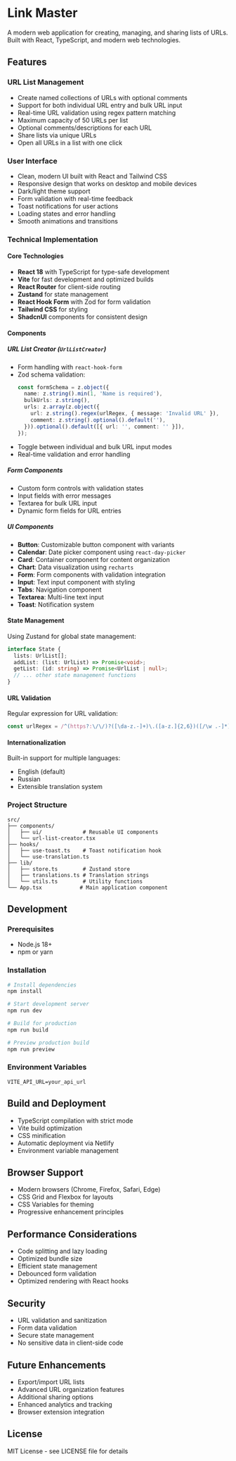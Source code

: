 # Link Master

A modern web application for creating, managing, and sharing lists of URLs. Built with React, TypeScript, and modern web technologies.

## Features

### URL List Management
- Create named collections of URLs with optional comments
- Support for both individual URL entry and bulk URL input
- Real-time URL validation using regex pattern matching
- Maximum capacity of 50 URLs per list
- Optional comments/descriptions for each URL
- Share lists via unique URLs
- Open all URLs in a list with one click

### User Interface
- Clean, modern UI built with React and Tailwind CSS
- Responsive design that works on desktop and mobile devices
- Dark/light theme support
- Form validation with real-time feedback
- Toast notifications for user actions
- Loading states and error handling
- Smooth animations and transitions

### Technical Implementation

#### Core Technologies
- **React 18** with TypeScript for type-safe development
- **Vite** for fast development and optimized builds
- **React Router** for client-side routing
- **Zustand** for state management
- **React Hook Form** with Zod for form validation
- **Tailwind CSS** for styling
- **ShadcnUI** components for consistent design

#### Components

##### URL List Creator (`UrlListCreator`)
- Form handling with `react-hook-form`
- Zod schema validation:
  ```typescript
  const formSchema = z.object({
    name: z.string().min(1, 'Name is required'),
    bulkUrls: z.string(),
    urls: z.array(z.object({
      url: z.string().regex(urlRegex, { message: 'Invalid URL' }),
      comment: z.string().optional().default(''),
    })).optional().default([{ url: '', comment: '' }]),
  });
  ```
- Toggle between individual and bulk URL input modes
- Real-time validation and error handling

##### Form Components
- Custom form controls with validation states
- Input fields with error messages
- Textarea for bulk URL input
- Dynamic form fields for URL entries

##### UI Components
- **Button**: Customizable button component with variants
- **Calendar**: Date picker component using `react-day-picker`
- **Card**: Container component for content organization
- **Chart**: Data visualization using `recharts`
- **Form**: Form components with validation integration
- **Input**: Text input component with styling
- **Tabs**: Navigation component
- **Textarea**: Multi-line text input
- **Toast**: Notification system

#### State Management
Using Zustand for global state management:
```typescript
interface State {
  lists: UrlList[];
  addList: (list: UrlList) => Promise<void>;
  getList: (id: string) => Promise<UrlList | null>;
  // ... other state management functions
}
```

#### URL Validation
Regular expression for URL validation:
```typescript
const urlRegex = /^(https?:\/\/)?([\da-z.-]+)\.([a-z.]{2,6})([/\w .-]*)*\/?$/;
```

#### Internationalization
Built-in support for multiple languages:
- English (default)
- Russian
- Extensible translation system

### Project Structure
```
src/
├── components/
│   ├── ui/             # Reusable UI components
│   └── url-list-creator.tsx
├── hooks/
│   ├── use-toast.ts    # Toast notification hook
│   └── use-translation.ts
├── lib/
│   ├── store.ts        # Zustand store
│   ├── translations.ts # Translation strings
│   └── utils.ts        # Utility functions
└── App.tsx            # Main application component
```

## Development

### Prerequisites
- Node.js 18+
- npm or yarn

### Installation
```bash
# Install dependencies
npm install

# Start development server
npm run dev

# Build for production
npm run build

# Preview production build
npm run preview
```

### Environment Variables
```env
VITE_API_URL=your_api_url
```

## Build and Deployment
- TypeScript compilation with strict mode
- Vite build optimization
- CSS minification
- Automatic deployment via Netlify
- Environment variable management

## Browser Support
- Modern browsers (Chrome, Firefox, Safari, Edge)
- CSS Grid and Flexbox for layouts
- CSS Variables for theming
- Progressive enhancement principles

## Performance Considerations
- Code splitting and lazy loading
- Optimized bundle size
- Efficient state management
- Debounced form validation
- Optimized rendering with React hooks

## Security
- URL validation and sanitization
- Form data validation
- Secure state management
- No sensitive data in client-side code

## Future Enhancements
- Export/import URL lists
- Advanced URL organization features
- Additional sharing options
- Enhanced analytics and tracking
- Browser extension integration

## License
MIT License - see LICENSE file for details 